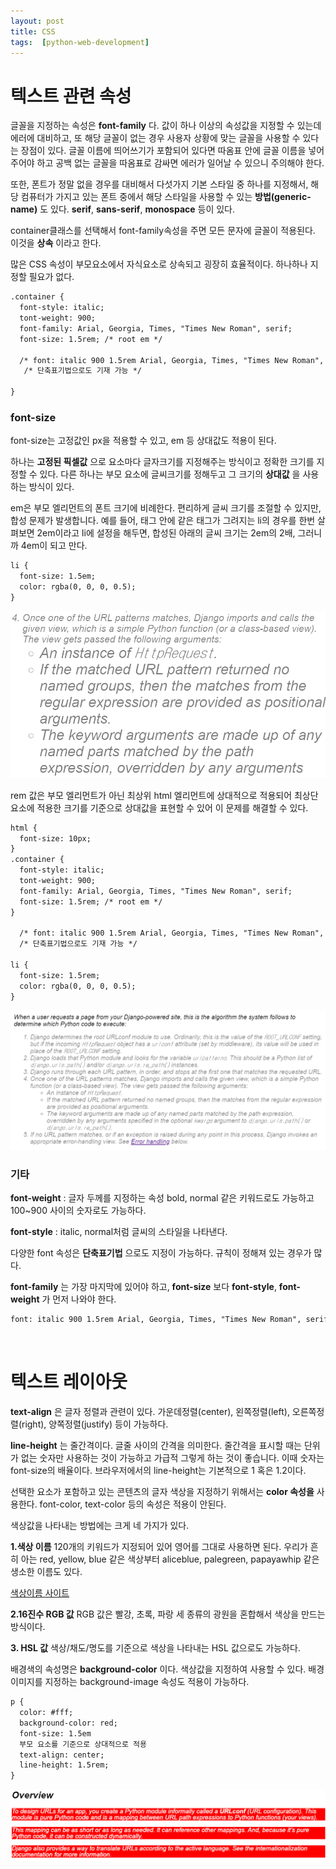 ```yaml
---
layout: post
title: CSS
tags:  [python-web-development]
---
```


# 텍스트 관련 속성

글꼴을 지정하는 속성은 **font-family** 다. 값이 하나 이상의 속성값을 지정할 수 있는데 에러에 대비하고, 또 해당 글꼴이 없는 경우 사용자 상황에 맞는 글꼴을 사용할 수 있다는 장점이 있다. 글꼴 이름에 띄어쓰기가 포함되어 있다면 따옴표 안에 글꼴 이름을 넣어주어야 하고 공백 없는 글꼴을 따옴표로 감싸면 에러가 일어날 수 있으니 주의해야 한다.

또한, 폰트가 정말 없을 경우를 대비해서 다섯가지 기본 스타일 중 하나를 지정해서, 해당 컴퓨터가 가지고 있는 폰트 중에서 해당 스타일을 사용할 수 있는 **방법(generic-name)** 도 있다. **serif**, **sans-serif**, **monospace** 등이 있다.

container클래스를 선택해서 font-family속성을 주면 모든 문자에 글꼴이 적용된다. 이것을 **상속** 이라고 한다.


많은 CSS 속성이 부모요소에서 자식요소로 상속되고 굉장히 효율적이다. 하나하나 지정할 필요가 없다.

~~~html
.container {
  font-style: italic;
  tont-weight: 900;
  font-family: Arial, Georgia, Times, "Times New Roman", serif;
  font-size: 1.5rem; /* root em */

  /* font: italic 900 1.5rem Arial, Georgia, Times, "Times New Roman", serif; */
   /* 단축표기법으로도 기재 가능 */

}
~~~

### font-size
font-size는 고정값인 px을 적용할 수 있고, em 등 상대값도 적용이 된다.

하나는 **고정된 픽셀값** 으로 요소마다 글자크기를 지정해주는 방식이고 정확한 크기를 지정할 수 있다. 다른 하나는 부모 요소에 글씨크기를 정해두고 그 크기의 **상대값** 을 사용하는 방식이 있다.

em은 부모 엘리먼트의 폰트 크기에 비례한다. 편리하게 글씨 크기를 조절할 수 있지만, 합성 문제가 발생합니다. 예를 들어, 태그 안에 같은 태그가 그려지는 li의 경우를 한번 살펴보면 2em이라고 li에 설정을 해두면, 합성된 아래의 글씨 크기는 2em의 2배, 그러니까 4em이 되고 만다.

~~~html
li {
  font-size: 1.5em;
  color: rgba(0, 0, 0, 0.5);
}
~~~

![Alt text](/public/post/2020_02_13_CSS/pic3.PNG)

rem 값은 부모 엘리먼트가 아닌 최상위 html 엘리먼트에 상대적으로 적용되어 최상단 요소에 적용한 크기를 기준으로 상대값을 표현할 수 있어 이 문제를 해결할 수 있다.

~~~html
html {
  font-size: 10px;
}
.container {
  font-style: italic;
  tont-weight: 900;
  font-family: Arial, Georgia, Times, "Times New Roman", serif;
  font-size: 1.5rem; /* root em */
}

  /* font: italic 900 1.5rem Arial, Georgia, Times, "Times New Roman", serif; */
  /* 단축표기법으로도 기재 가능 */

li {
  font-size: 1.5rem;
  color: rgba(0, 0, 0, 0.5);
}
~~~


![Alt text](/public/post/2020_02_13_CSS/pic4.PNG)

### 기타

**font-weight** : 글자 두께를 지정하는 속성
 bold, normal 같은 키워드로도 가능하고 100~900 사이의 숫자로도 가능하다.

 **font-style** : italic, normal처럼 글씨의 스타일을 나타낸다.

다양한 font 속성은 **단축표기법** 으로도 지정이 가능하다.
규칙이 정해져 있는 경우가 많다.

**font-family** 는 가장 마지막에 있어야 하고, **font-size** 보다 **font-style**, **font-weight** 가 먼저 나와야 한다.

~~~html
font: italic 900 1.5rem Arial, Georgia, Times, "Times New Roman", serif;
~~~

&nbsp;
&nbsp;
&nbsp;

# 텍스트 레이아웃

**text-align** 은 글자 정렬과 관련이 있다. 가운데정렬(center), 왼쪽정렬(left), 오른쪽정렬(right), 양쪽정렬(justify) 등이 가능하다.

**line-height** 는 줄간격이다. 글줄 사이의 간격을 의미한다. 줄간격을 표시할 때는 단위가 없는 숫자만 사용하는 것이 가능하고 가급적 그렇게 하는 것이 좋습니다. 이때 숫자는 font-size의 배율이다. 브라우저에서의 line-height는 기본적으로 1 혹은 1.2이다.

선택한 요소가 포함하고 있는 콘텐츠의 글자 색상을 지정하기 위해서는 **color 속성을** 사용한다. font-color, text-color 등의 속성은 적용이 안된다.

색상값을 나타내는 방법에는 크게 네 가지가 있다.

**1.색상 이름**
120개의 키워드가 지정되어 있어 영어를 그대로 사용하면 된다. 우리가 흔히 아는 red, yellow, blue 같은 색상부터 aliceblue, palegreen, papayawhip 같은 생소한 이름도 있다.

[색상이름 사이트](https://developer.mozilla.org/en-US/docs/Web/CSS/color_value#Color_keywords)

**2.16진수 RGB 값**
RGB 값은 빨강, 초록, 파랑 세 종류의 광원을 혼합해서 색상을 만드는 방식이다.

**3. HSL 값**
색상/채도/명도를 기준으로 색상을 나타내는 HSL 값으로도 가능하다.

배경색의 속성명은 **background-color** 이다. 색상값을 지정하여 사용할 수 있다. 배경이미지를 지정하는 background-image 속성도 적용이 가능하다.


~~~html
p {
  color: #fff;
  background-color: red;
  font-size: 1.5em
  부모 요소를 기준으로 상대적으로 적용
  text-align: center;
  line-height: 1.5rem;
}
~~~

![Alt text](/public/post/2020_02_13_CSS/pic5.PNG)

